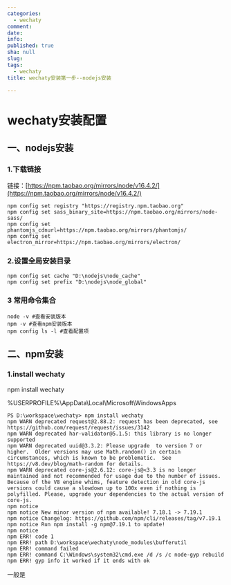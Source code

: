 ```yaml
---
categories:
  - wechaty
comment: 
date: 
info: 
published: true
sha: null
slug: 
tags:
  - wechaty
title: wechaty安装第一步--nodejs安装

---
```

# wechaty安装配置

## 一、nodejs安装
### 1.下载链接
链接：[https://npm.taobao.org/mirrors/node/v16.4.2/](https://npm.taobao.org/mirrors/node/v16.4.2/)

```
npm config set registry "https://registry.npm.taobao.org" 
npm config set sass_binary_site=https://npm.taobao.org/mirrors/node-sass/
npm config set phantomjs_cdnurl=https://npm.taobao.org/mirrors/phantomjs/ 
npm config set electron_mirror=https://npm.taobao.org/mirrors/electron/ 
```
### 2.设置全局安装目录
    npm config set cache "D:\nodejs\node_cache"
    npm config set prefix "D:\nodejs\node_global"

### 3 常用命令集合

```
node -v #查看安装版本
npm -v #查看npm安装版本
npm config ls -l #查看配置项
```

## 二、npm安装
### 1.install wechaty
npm install wechaty

%USERPROFILE%\AppData\Local\Microsoft\WindowsApps

```
PS D:\workspace\wechaty> npm install wechaty
npm WARN deprecated request@2.88.2: request has been deprecated, see https://github.com/request/request/issues/3142
npm WARN deprecated har-validator@5.1.5: this library is no longer supported
npm WARN deprecated uuid@3.3.2: Please upgrade  to version 7 or higher.  Older versions may use Math.random() in certain circumstances, which is known to be problematic.  See https://v8.dev/blog/math-random for details.
npm WARN deprecated core-js@2.6.12: core-js@<3.3 is no longer maintained and not recommended for usage due to the number of issues. Because of the V8 engine whims, feature detection in old core-js versions could cause a slowdown up to 100x even if nothing is polyfilled. Please, upgrade your dependencies to the actual version of core-js.
npm notice
npm notice New minor version of npm available! 7.18.1 -> 7.19.1
npm notice Changelog: https://github.com/npm/cli/releases/tag/v7.19.1
npm notice Run npm install -g npm@7.19.1 to update!
npm notice
npm ERR! code 1
npm ERR! path D:\workspace\wechaty\node_modules\bufferutil
npm ERR! command failed
npm ERR! command C:\Windows\system32\cmd.exe /d /s /c node-gyp rebuild
npm ERR! gyp info it worked if it ends with ok
```
一般是